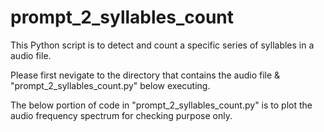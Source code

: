 # prompt_2_syllables_count
This Python script is to detect and count a specific series of syllables in a audio file.

Please first nevigate to the directory that contains the audio file & "prompt_2_syllables_count.py" below executing.

The below portion of code in "prompt_2_syllables_count.py" is to plot the audio frequency spectrum for checking purpose only.
